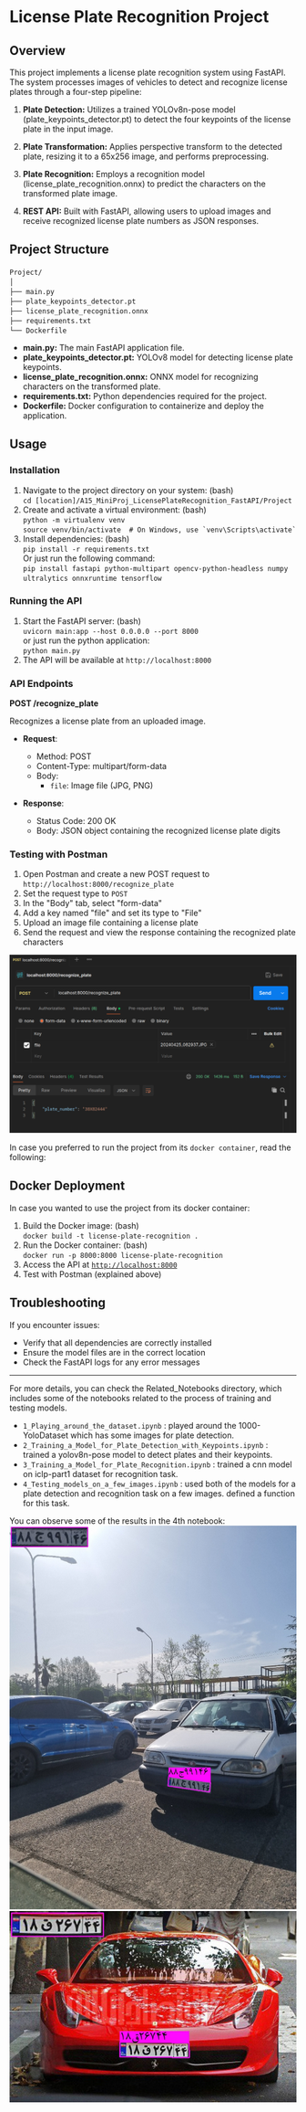 # **License Plate Recognition Project**

## **Overview**

This project implements a license plate recognition system using FastAPI. The system processes images of vehicles to detect and recognize license plates through a four-step pipeline:

1. **Plate Detection:** Utilizes a trained YOLOv8n-pose model (plate\_keypoints\_detector.pt) to detect the four keypoints of the license plate in the input image.

2. **Plate Transformation:** Applies perspective transform to the detected plate, resizing it to a 65x256 image, and performs preprocessing.

3. **Plate Recognition:** Employs a recognition model (license\_plate\_recognition.onnx) to predict the characters on the transformed plate image.

4. **REST API:** Built with FastAPI, allowing users to upload images and receive recognized license plate numbers as JSON responses.

## **Project Structure**

`Project/`  
`│`  
`├── main.py`  
`├── plate_keypoints_detector.pt`  
`├── license_plate_recognition.onnx`  
`├── requirements.txt`  
`└── Dockerfile`

* **main.py:** The main FastAPI application file.  
* **plate\_keypoints\_detector.pt:** YOLOv8 model for detecting license plate keypoints.  
* **license\_plate\_recognition.onnx:** ONNX model for recognizing characters on the transformed plate.  
* **requirements.txt:** Python dependencies required for the project.  
* **Dockerfile:** Docker configuration to containerize and deploy the application.

## **Usage**

### **Installation**

1. Navigate to the project directory on your system: (bash)  
   `cd [location]/A15_MiniProj_LicensePlateRecognition_FastAPI/Project`  
2. Create and activate a virtual environment:  (bash)  
   `python -m virtualenv venv`  
   `` source venv/bin/activate  # On Windows, use `venv\Scripts\activate` ``  
3. Install dependencies:  (bash)  
   `pip install -r requirements.txt`  
   Or just run the following command:  
   `pip install fastapi python-multipart opencv-python-headless numpy ultralytics onnxruntime tensorflow`

### **Running the API**

1. Start the FastAPI server:  (bash)  
   `uvicorn main:app --host 0.0.0.0 --port 8000`   
   or just run the python application:  
   `python main.py `  
2. The API will be available at `http://localhost:8000`

### **API Endpoints**

**POST /recognize\_plate**

Recognizes a license plate from an uploaded image.

* **Request**:

  * Method: POST  
  * Content-Type: multipart/form-data  
  * Body:  
    * `file`: Image file (JPG, PNG)

* **Response**:

  * Status Code: 200 OK  
  * Body: JSON object containing the recognized license plate digits

### **Testing with Postman**

1. Open Postman and create a new POST request to `http://localhost:8000/recognize_plate`  
2. Set the request type to `POST`  
3. In the "Body" tab, select "form-data"  
4. Add a key named "file" and set its type to "File"  
5. Upload an image file containing a license plate  
6. Send the request and view the response containing the recognized plate characters
  
![postman](postman_test.png)

In case you preferred to run the project from its `docker container`, read the following:

## **Docker Deployment** 

In case you wanted to use the project from its docker container:

1. Build the Docker image: (bash)  
   `docker build -t license-plate-recognition .`  
2. Run the Docker container: (bash)  
   `docker run -p 8000:8000 license-plate-recognition`  
3. Access the API at [`http://localhost:8000`](http://localhost:8000)  
4. Test with Postman (explained above)

## **Troubleshooting**

If you encounter issues:

* Verify that all dependencies are correctly installed  
* Ensure the model files are in the correct location  
* Check the FastAPI logs for any error messages

___
  
For more details, you can check the Related\_Notebooks directory, which includes some of the notebooks related to the process of training and testing models.   
* `1_Playing_around_the_dataset.ipynb` : played around the 1000-YoloDataset which has some images for plate detection.  
* `2_Training_a_Model_for_Plate_Detection_with_Keypoints.ipynb` : trained a yolov8n-pose model to detect plates and their keypoints.   
* `3_Training_a_Model_for_Plate_Recognition.ipynb` : trained a cnn model on iclp-part1 dataset for recognition task.  
* `4_Testing_models_on_a_few_images.ipynb` :  used both of the models for a plate detection and recognition task on a few images. defined a function for this task.   
  
You can observe some of the results in the 4th notebook:  
![result1](recognition_test1.jpg)  
![result2](recognition_test2.jpg)  

